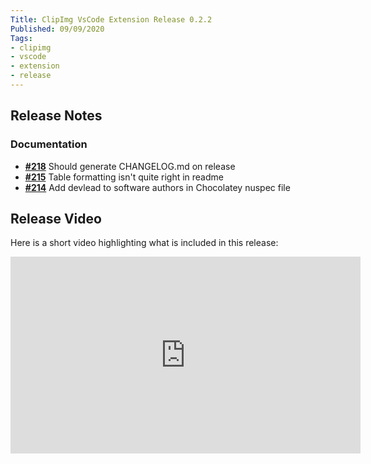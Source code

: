 ```yaml
---
Title: ClipImg VsCode Extension Release 0.2.2
Published: 09/09/2020
Tags:
- clipimg
- vscode
- extension
- release
---
```


## Release Notes

### Documentation

- [__#218__](https://github.com/gep13-oss/clipimg-vscode/issues/218) Should generate CHANGELOG.md on release
- [__#215__](https://github.com/gep13-oss/clipimg-vscode/issues/215) Table formatting isn't quite right in readme
- [__#214__](https://github.com/gep13-oss/clipimg-vscode/issues/214) Add devlead to software authors in Chocolatey nuspec file

## Release Video

Here is a short video highlighting what is included in this release:

<iframe width="560" height="315" src="https://www.youtube.com/embed/tYdI9P14fJ0" frameborder="0" allow="accelerometer; autoplay; clipboard-write; encrypted-media; gyroscope; picture-in-picture" allowfullscreen></iframe>
